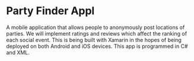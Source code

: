 # Party Finder Appl
A mobile application that allows people to anonymously post locations of parties. We will implement ratings and reviews which affect the ranking of each social event.
This is being built with Xamarin in the hopes of being deployed on both Android and iOS devices. This app is programmed in C# and XML.
